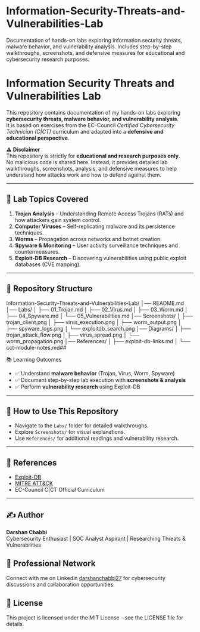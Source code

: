 # Information-Security-Threats-and-Vulnerabilities-Lab
Documentation of hands-on labs exploring information security threats, malware behavior, and vulnerability analysis. Includes step-by-step walkthroughs, screenshots, and defensive measures for educational and cybersecurity research purposes.

# Information Security Threats and Vulnerabilities Lab

This repository contains documentation of my hands-on labs exploring **cybersecurity threats, malware behavior, and vulnerability analysis**.  
It is based on exercises from the EC-Council *Certified Cybersecurity Technician (C|CT)* curriculum and adapted into a **defensive and educational perspective**.

⚠️ **Disclaimer**  
This repository is strictly for **educational and research purposes only**.  
No malicious code is shared here. Instead, it provides detailed lab walkthroughs, screenshots, analysis, and defensive measures to help understand how attacks work and how to defend against them.

---

## 🔹 Lab Topics Covered
1. **Trojan Analysis** – Understanding Remote Access Trojans (RATs) and how attackers gain system control.  
2. **Computer Viruses** – Self-replicating malware and its persistence techniques.  
3. **Worms** – Propagation across networks and botnet creation.  
4. **Spyware & Monitoring** – User activity surveillance techniques and countermeasures.  
5. **Exploit-DB Research** – Discovering vulnerabilities using public exploit databases (CVE mapping).  

---

## 📂 Repository Structure
Information-Security-Threats-and-Vulnerabilities-Lab/
│── README.md
│── Labs/
│ ├── 01_Trojan.md
│ ├── 02_Virus.md
│ ├── 03_Worm.md
│ ├── 04_Spyware.md
│ └── 05_Vulnerabilities.md
│── Screenshots/
│ ├── trojan_client.png
│ ├── virus_execution.png
│ ├── worm_output.png
│ ├── spyware_logs.png
│ └── exploitdb_search.png
│── Diagrams/
│ ├── trojan_attack_flow.png
│ ├── virus_spread.png
│ └── worm_propagation.png
│── References/
│ ├── exploit-db-links.md
│ └── cct-module-notes.md## 


📚 Learning Outcomes
- ✅ Understand **malware behavior** (Trojan, Virus, Worm, Spyware)  
- ✅ Document step-by-step lab execution with **screenshots & analysis**  
- ✅ Perform **vulnerability research** using Exploit-DB    

---

## 🚀 How to Use This Repository
- Navigate to the `Labs/` folder for detailed walkthroughs.  
- Explore `Screenshots/` for visual explanations.  
- Use `References/` for additional readings and vulnerability research.  

---

## 📌 References
- [Exploit-DB](https://www.exploit-db.com/)  
- [MITRE ATT&CK](https://attack.mitre.org/)  
- EC-Council C|CT Official Curriculum    

---

## ✍️ Author
**Darshan Chabbi**  
Cybersecurity Enthusiast | SOC Analyst Aspirant | Researching Threats & Vulnerabilities

## 🤝 Professional Network
Connect with me on Linkedin [darshanchabbi27](https://www.linkedin.com/in/darshanchabbi27) for cybersecurity discussions and collaboration opportunities.

## 📄 License
This project is licensed under the MIT License - see the LICENSE file for details.
